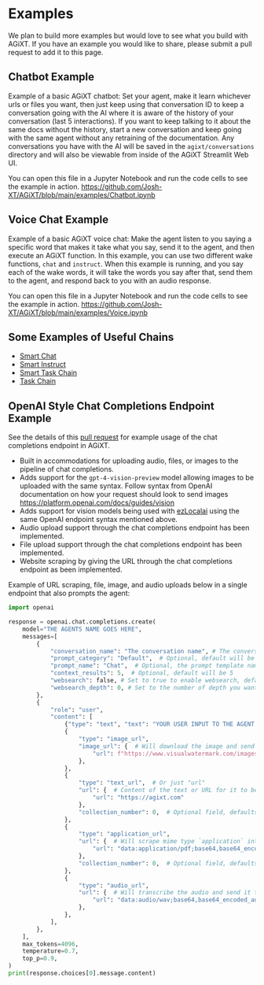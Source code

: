 # Examples

We plan to build more examples but would love to see what you build with AGiXT.  If you have an example you would like to share, please submit a pull request to add it to this page.

## Chatbot Example

Example of a basic AGiXT chatbot:  Set your agent, make it learn whichever urls or files you want, then just keep using that conversation ID to keep a conversation going with the AI where it is aware of the history of your conversation (last 5 interactions).  If you want to keep talking to it about the same docs without the history, start a new conversation and keep going with the same agent without any retraining of the documentation. Any conversations you have with the AI will be saved in the `agixt/conversations` directory and will also be viewable from inside of the AGiXT Streamlit Web UI.

You can open this file in a Jupyter Notebook and run the code cells to see the example in action. <https://github.com/Josh-XT/AGiXT/blob/main/examples/Chatbot.ipynb>

## Voice Chat Example

Example of a basic AGiXT voice chat: Make the agent listen to you saying a specific word that makes it take what you say, send it to the agent, and then execute an AGiXT function. In this example, you can use two different wake functions, `chat` and `instruct`. When this example is running, and you say each of the wake words, it will take the words you say after that, send them to the agent, and respond back to you with an audio response.

You can open this file in a Jupyter Notebook and run the code cells to see the example in action. <https://github.com/Josh-XT/AGiXT/blob/main/examples/Voice.ipynb>

## Some Examples of Useful Chains

- [Smart Chat](https://josh-xt.github.io/AGiXT/2-Concepts/Smart%20Chat.html)
- [Smart Instruct](https://josh-xt.github.io/AGiXT/2-Concepts/Smart%20Instruct.html)
- [Smart Task Chain](https://josh-xt.github.io/AGiXT/2-Concepts/Smart%20Task%20Chains.html)
- [Task Chain](https://josh-xt.github.io/AGiXT/2-Concepts/Task%20Chains.html)

## OpenAI Style Chat Completions Endpoint Example

See the details of this [pull request](https://github.com/Josh-XT/AGiXT/pull/1149) for example usage of the chat completions endpoint in AGiXT.

- Built in accommodations for uploading audio, files, or images to the pipeline of chat completions.
- Adds support for the `gpt-4-vision-preview` model allowing images to be uploaded with the same syntax. Follow syntax from OpenAI documentation on how your request should look to send images <https://platform.openai.com/docs/guides/vision>
- Adds support for vision models being used with [ezLocalai](https://github.com/DevXT-LLC/ezlocalai) using the same OpenAI endpoint syntax mentioned above.
- Audio upload support through the chat completions endpoint has been implemented.
- File upload support through the chat completions endpoint has been implemented.
- Website scraping by giving the URL through the chat completions endpoint as been implemented.

Example of URL scraping, file, image, and audio uploads below in a single endpoint that also prompts the agent:

```python
import openai

response = openai.chat.completions.create(
    model="THE AGENTS NAME GOES HERE",
    messages=[
        {
            "conversation_name": "The conversation name", # The conversation name goes here
            "prompt_category": "Default",  # Optional, default will be "Default"
            "prompt_name": "Chat",  # Optional, the prompt template name goes here, default will be "Chat"
            "context_results": 5,  # Optional, default will be 5
            "websearch": false, # Set to true to enable websearch, default is false
            "websearch_depth": 0, # Set to the number of depth you want to websearch to go (3 would go 3 links deep per link it scrapes)
        },
        {
            "role": "user",
            "content": [
                {"type": "text", "text": "YOUR USER INPUT TO THE AGENT GOES HERE"},
                {
                    "type": "image_url",
                    "image_url": {  # Will download the image and send it to the vision model
                        "url": f"https://www.visualwatermark.com/images/add-text-to-photos/add-text-to-image-3.webp"
                    },
                },
                {
                    "type": "text_url",  # Or just "url"
                    "url": {  # Content of the text or URL for it to be scraped
                        "url": "https://agixt.com"
                    },
                    "collection_number": 0,  # Optional field, defaults to 0.
                },
                {
                    "type": "application_url",
                    "url": {  # Will scrape mime type `application` into the agent's memory
                        "url": "data:application/pdf;base64,base64_encoded_pdf_here"
                    },
                    "collection_number": 0,  # Optional field, defaults to 0.
                },
                {
                    "type": "audio_url",
                    "url": {  # Will transcribe the audio and send it to the agent in the same way as text. Enables easy voice chat.
                        "url": "data:audio/wav;base64,base64_encoded_audio_here"
                    },
                },
            ],
        },
    ],
    max_tokens=4096,
    temperature=0.7,
    top_p=0.9,
)
print(response.choices[0].message.content)
```
